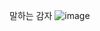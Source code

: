 말하는 감자
![image](https://github.com/Junhyeok2004Dec/potato/assets/47268745/57cc3f91-57d3-4ee0-b18c-df55c79941d7)
